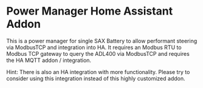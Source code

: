 # Power Manager Home Assistant Addon

This is a power manager for single SAX Battery to allow performant steering via ModbusTCP and integration into HA. It requires an Modbus RTU to Modbus TCP gateway to query the ADL400 via ModbusTCP and requires the HA MQTT addon / integration.

Hint: There is also an HA integration with more functionality. Please try to consider using this integration instead of this highly customized addon.